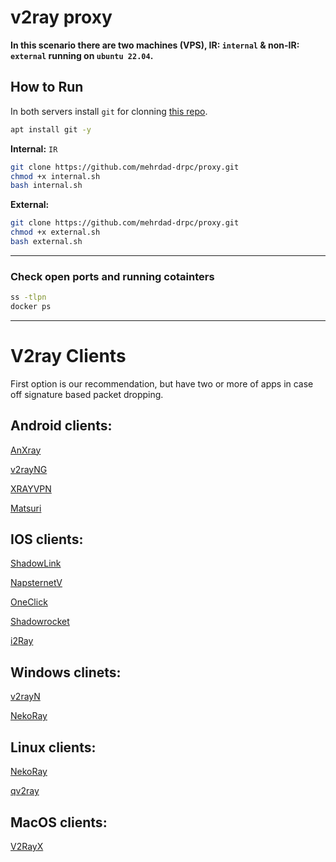 # v2ray proxy

**In this scenario there are two machines (VPS), IR: `internal` & non-IR: `external` running on `ubuntu 22.04`.**

## How to Run

In both servers install `git` for clonning [this repo](https://github.com/mehrdad-drpc/proxy).

```bash
apt install git -y
```


**Internal:** `IR`

```bash
git clone https://github.com/mehrdad-drpc/proxy.git
chmod +x internal.sh
bash internal.sh
```

**External:**

```bash
git clone https://github.com/mehrdad-drpc/proxy.git
chmod +x external.sh
bash external.sh
```

---

### Check open ports and running cotainters

```bash
ss -tlpn
docker ps
```

---

# V2ray Clients
First option is our recommendation, but have two or more of apps in case off signature based packet dropping.
## Android clients:
[AnXray](https://f-droid.org/packages/io.nekohasekai.anXray/)

[v2rayNG](https://play.google.com/store/apps/details?id=com.v2ray.ang)

[XRAYVPN](https://play.google.com/store/apps/details?id=vpn.v2ray.xray)

[Matsuri](https://play.google.com/store/apps/details?id=moe.matsuri.lite)

## IOS clients:
[ShadowLink](https://apps.apple.com/us/app/shadowlink-shadowsocks-vpn/id1439686518)

[NapsternetV](https://apps.apple.com/us/app/napsternetv/id1629465476)

[OneClick](https://apps.apple.com/us/app/oneclick-safe-easy-fast/id1545555197)

[Shadowrocket](https://apps.apple.com/us/app/shadowrocket/id932747118)

[i2Ray](https://apps.apple.com/us/app/i2ray/id1445270056)

## Windows clinets:
[v2rayN](https://github.com/2dust/v2rayN/)

[NekoRay](https://github.com/MatsuriDayo/nekoray/releases)

## Linux clients:
[NekoRay](https://github.com/MatsuriDayo/nekoray/releases)

[qv2ray](https://qv2ray.net/getting-started/step1.html#linux-debian-ubuntu-and-their-derivatives)

## MacOS clients:
[V2RayX](https://github.com/Cenmrev/V2RayX/releases/)
